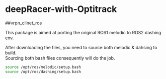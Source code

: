 # deepRacer-with-Optitrack  

##vrpn_clinet_ros  

This package is aimed at porting the original ROS1 melodic to ROS2 dashing env.

After downloading the files, you need to source both melodic & dahsing to build.  
Sourcing both bash files consequently will do the job.  

```bash  
source /opt/ros/melodic/setup.bash  
source /opt/ros/dashing/setup.bash  
```
